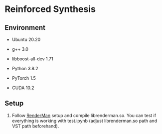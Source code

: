 # Reinforced Synthesis

## Environment
- Ubuntu 20.20
- g++ 3.0
- libboost-all-dev 1.71

- Python 3.8.2
- PyTorch 1.5
- CUDA 10.2

## Setup
1. Follow [RenderMan](https://github.com/seawee1/RenderMan) setup and compile librenderman.so. You can test if everything is working with test.ipynb (adjust librenderman.so path and VST path beforehand).
